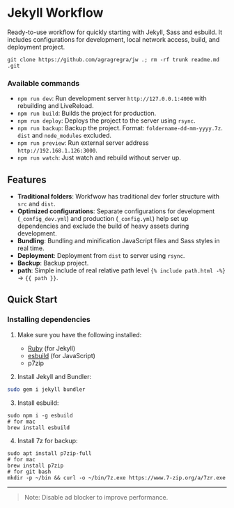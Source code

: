 # Jekyll Workflow

Ready-to-use workflow for quickly starting with Jekyll, Sass and esbuild. It includes configurations for development, local network access, build, and deployment project.

```
git clone https://github.com/agragregra/jw .; rm -rf trunk readme.md .git
```

### Available commands
- ```npm run dev```: Run development server ```http://127.0.0.1:4000``` with rebuilding and LiveReload.
- ```npm run build```: Builds the project for production.
- ```npm run deploy```: Deploys the project to the server using ```rsync```.
- ```npm run backup```: Backup the project. Format: ```foldername-dd-mm-yyyy.7z```. ```dist``` and ```node_modules``` excluded.
- ```npm run preview```: Run external server address ```http://192.168.1.126:3000```.
- ```npm run watch```: Just watch and rebuild without server up.

## Features

- **Traditional folders**: Workfwow has traditional dev forler structure with ```src``` and ```dist```.
- **Optimized configurations**: Separate configurations for development (`_config_dev.yml`) and production (`_config.yml`) help set up dependencies and exclude the build of heavy assets during development.
- **Bundling**: Bundling and minification JavaScript files and Sass styles in real time.
- **Deployment**: Deployment from ```dist``` to server using `rsync`.
- **Backup**: Backup project.
- **path**: Simple include of real relative path level ```{% include path.html -%}``` -> ```{{ path }}```.

## Quick Start

### Installing dependencies

1. Make sure you have the following installed:
   - [Ruby](https://www.ruby-lang.org/) (for Jekyll)
   - [esbuild](https://esbuild.github.io/) (for JavaScript)
   - p7zip

2. Install Jekyll and Bundler:
```bash
sudo gem i jekyll bundler
```

3. Install esbuild:
```
sudo npm i -g esbuild
# for mac
brew install esbuild
```

4. Install 7z for backup:
```
sudo apt install p7zip-full
# for mac
brew install p7zip
# for git bash
mkdir -p ~/bin && curl -o ~/bin/7z.exe https://www.7-zip.org/a/7zr.exe
```

---

> Note: Disable ad blocker to improve performance.
